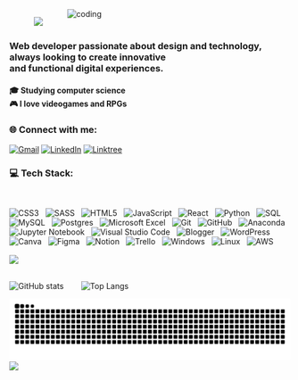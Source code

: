 <img align="right" width="400" src="https://media.giphy.com/media/YAnpMSHcurJVS/giphy.gif?cid=ecf05e473td11suapn4rt64qy041vp79uknhqbsy39rchjss&ep=v1_gifs_search&rid=giphy.gif&ct=g" alt="coding">

<p align="center">
  <img src="https://readme-typing-svg.demolab.com?font=exo+2&size=24&pause=100&color=790975&center=true&vCenter=true&width=435&lines=I'm%2C+Maria+Suzane...;and+I'm+a+web+developer!">
</p>

<h3>
  Web developer passionate about design and technology, always looking to create innovative</br> and functional digital experiences.
</h3>
<h4 align="left">🎓 Studying computer science</br> 🎮 I love videogames and RPGs</h4>

### 🌐 Connect with me:

[![Gmail](https://img.shields.io/badge/Gmail-D14836?style=for-the-badge&logo=gmail&logoColor=white)](mailto:suzaane97@gmail.com)
[![LinkedIn](https://img.shields.io/badge/linkedin-%230077B5.svg?style=for-the-badge&logo=linkedin&logoColor=white)](https://www.linkedin.com/in/mariasuzane/)
[![Linktree](https://img.shields.io/badge/linktree-1de9b6?style=for-the-badge&logo=linktree&logoColor=white)](https://linktr.ee/sdesuzane)

### 💻 Tech Stack:
<br>

![CSS3](https://img.shields.io/badge/css3-%231572B6.svg?style=flat-square&logo=css3&logoColor=white)&nbsp;&nbsp;
![SASS](https://img.shields.io/badge/SASS-hotpink.svg?style=flat-square&logo=SASS&logoColor=white)&nbsp;&nbsp;
![HTML5](https://img.shields.io/badge/html5-%23E34F26.svg?style=flat-square&logo=html5&logoColor=white)&nbsp;&nbsp;
![JavaScript](https://img.shields.io/badge/javascript-%23323330.svg?style=flat-square&logo=javascript&logoColor=%23F7DF1E)&nbsp;&nbsp;
![React](https://img.shields.io/badge/react-%2320232a.svg?style=flat-square&logo=react&logoColor=%2361DAFB)&nbsp;&nbsp;
![Python](https://img.shields.io/badge/python-3670A0?style=flat-square&logo=python&logoColor=ffdd54)&nbsp;&nbsp;
![SQL](https://img.shields.io/badge/sql-4479A1.svg?style=flat-square&logo=sql&logoColor=white)&nbsp;&nbsp;
![MySQL](https://img.shields.io/badge/mysql-4479A1.svg?style=flat-square&logo=sql&logoColor=white)&nbsp;&nbsp;
![Postgres](https://img.shields.io/badge/postgres-%23316192.svg?style=flat-square&logo=postgresql&logoColor=white)&nbsp;&nbsp;
![Microsoft Excel](https://img.shields.io/badge/Microsoft_Excel-217346?style=flat-square&logo=microsoft-excel&logoColor=white)&nbsp;&nbsp;
![Git](https://img.shields.io/badge/git-%23F05033.svg?style=flat-square&logo=git&logoColor=white)&nbsp;&nbsp;
![GitHub](https://img.shields.io/badge/github-%23121011.svg?style=flat-square&logo=github&logoColor=white)&nbsp;&nbsp;
![Anaconda](https://img.shields.io/badge/Anaconda-%2344A833.svg?style=flat-square&logo=anaconda&logoColor=white)&nbsp;&nbsp;
![Jupyter Notebook](https://img.shields.io/badge/jupyter-%23FA0F00.svg?style=flat-square&logo=jupyter&logoColor=white)&nbsp;&nbsp;
![Visual Studio Code](https://img.shields.io/badge/Visual%20Studio%20Code-0078d7.svg?style=flat-square&logo=visual-studio-code&logoColor=white)&nbsp;&nbsp;
![Blogger](https://img.shields.io/badge/Blogger-FF5722?style=flat-square&logo=blogger&logoColor=white)&nbsp;&nbsp;
![WordPress](https://img.shields.io/badge/WordPress-%23117AC9.svg?style=flat-square&logo=WordPress&logoColor=white)&nbsp;&nbsp;
![Canva](https://img.shields.io/badge/Canva-%2300C4CC.svg?style=flat-square&logo=Canva&logoColor=white)&nbsp;&nbsp;
![Figma](https://img.shields.io/badge/figma-%23F24E1E.svg?style=flat-square&logo=figma&logoColor=white)&nbsp;&nbsp;
![Notion](https://img.shields.io/badge/Notion-%23000000.svg?style=flat-square&logo=notion&logoColor=white)&nbsp;&nbsp;
![Trello](https://img.shields.io/badge/Trello-%23026AA7.svg?style=flat-square&logo=Trello&logoColor=white)&nbsp;&nbsp;
![Windows](https://img.shields.io/badge/Windows-0078D6?style=flat-square&logo=windows&logoColor=white)&nbsp;&nbsp;
![Linux](https://img.shields.io/badge/Linux-FCC624?style=flat-square&logo=linux&logoColor=black)&nbsp;&nbsp;
![AWS](https://img.shields.io/badge/AWS-%23FF9900.svg?style=flat-square&logo=amazon-aws&logoColor=white)

<img align="center" src="https://www.animatedimages.org/data/media/562/animated-line-image-0498.gif" width="1920"></br></br>

![GitHub stats](https://github-readme-stats-git-masterrstaa-rickstaa.vercel.app/api?username=sdesuzane&theme=radical&showicons=true&hideborder=false&layout=compact)&nbsp;&nbsp;&nbsp;&nbsp;&nbsp;&nbsp;&nbsp;
![Top Langs](https://github-readme-stats.vercel.app/api/top-langs/?username=sdesuzane&hide_progress=true&theme=radical&showicons=true&hideborder=false&layout=compact)

<picture>
  <source media="(prefers-color-scheme: dark)" srcset="https://raw.githubusercontent.com/sdesuzane/sdesuzane/output/github-contribution-grid-snake-dark.svg">
  <img alt="github contribution grid snake animation" src="https://raw.githubusercontent.com/sdesuzane/sdesuzane/output/github-contribution-grid-snake.svg">
</picture>

</br>

<div align="left">
  <a href="https://www.canva.com/design/DAGP09wqzNw/QXUgGimjb3x0QgtpP88z4A/view?utm_content=DAGP09wqzNw&utm_campaign=designshare&utm_medium=link&utm_source=editor" target="_blank">
  <img src="https://img.shields.io/badge/CV-Maria_suzane-790975" height="40"/>
  </a>
</div>

